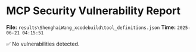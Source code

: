 # MCP Security Vulnerability Report
**File:** `results\ShenghaiWang_xcodebuild\tool_definitions.json`
**Time:** `2025-06-21 04:15:51`

✅ No vulnerabilities detected.